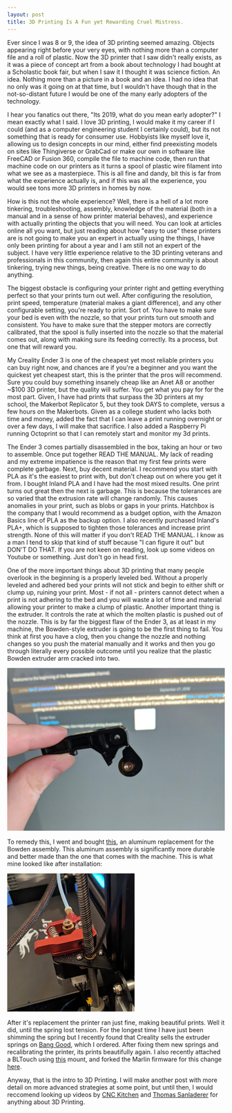```yaml
---
layout: post
title: 3D Printing Is A Fun yet Rewarding Cruel Mistress.
---
```


Ever since I was 8 or 9, the idea of 3D printing seemed amazing. Objects appearing right before your very eyes, with nothing more than a computer file and a roll of plastic. Now the 3D printer that I saw didn't really exists, as it was a piece of concept art from a book about technology I had bought at a Scholastic book fair, but when I saw it I thought it was science fiction. An idea. Nothing more than a picture in a book and an idea. I had no idea that no only was it going on at that time, but I wouldn't have though that in the not-so-distant future I would be one of the many early adopters of the technology.

I hear you fanatics out there, "Its 2019, what do you mean early adopter?" I mean exactly what I said. I love 3D printing, I would make it my career if I could (and as a computer engineering student I certainly could), but its not something that is ready for consumer use. Hobbyists like myself love it, allowing us to design concepts in our mind, either find preexisting models on sites like Thingiverse or GrabCad or make our own in software like FreeCAD or Fusion 360, compile the file to machine code, then run that machine code on our printers as it turns a spool of plastic wire filament into what we see as a masterpiece. This is all fine and dandy, bit this is far from what the experience actually is, and if this was all the experience, you would see tons more 3D printers in homes by now.

How is this not the whole experience? Well, there is a hell of a lot more tinkering, troubleshooting, assembly, knowledge of the material (both in a manual and in a sense of how printer material behaves), and experience with actually printing the objects that you will need. You can look at articles online all you want, but just reading about how "easy to use" these printers are is not going to make you an expert in actually using the things, I have only been printing for about a year and I am still not an expert of the subject. I have very little experience relative to the 3D printing veterans and professionals in this community, then again this entire community is about tinkering, trying new things, being creative. There is no one way to do anything.

The biggest obstacle is configuring your printer right and getting everything perfect so that your prints turn out well. After configuring the resolution, print speed, temperature (material makes a giant difference), and any other configurable setting, you're ready to print. Sort of. You have to make sure your bed is even with the nozzle, so that your prints turn out smooth and consistent. You have to make sure that the stepper motors are correctly calibrated, that the spool is fully inserted into the nozzle so that the material comes out, along with making sure its feeding correctly. Its a process, but one that will reward you.

My Creality Ender 3 is one of the cheapest yet most reliable printers you can buy right now, and chances are if you're a beginner and you want the quickest yet cheapest start, this is the printer that the pros will recommend. Sure you could buy something insanely cheap like an Anet A8 or another ~$100 3D printer, but the quality will suffer. You get what you pay for for the most part. Given, I have had prints that surpass the 3D printers at my school, the Makerbot Replicator 5, but they took DAYS to complete, versus a few hours on the Makerbots. Given as a college student who lacks both time and money, added the fact that I can leave a print running overnight or over a few days, I will make that sacrifice. I also added a Raspberry Pi running Octoprint so that I can remotely start and monitor my 3d prints.

The Ender 3 comes partially disassembled in the box, taking an hour or two to assemble. Once put together READ THE MANUAL. My lack of reading and my extreme impatience is the reason that my first few prints were complete garbage. Next, buy decent material. I recommend you start with PLA as it's the easiest to print with, but don't cheap out on where you get it from. I bought Inland PLA and I have had the most mixed results. One print turns out great then the next is garbage. This is because the tolerances are so varied that the extrusion rate will change randomly. This causes anomalies in your print, such as blobs or gaps in your prints. Hatchbox is the company that I would recommend as a budget option, with the Amazon Basics line of PLA as the backup option. I also recently purchased Inland's PLA+, which is supposed to tighten those tolerances and increase print strength. None of this will matter if you don't READ THE MANUAL. I know as a man I tend to skip that kind of stuff because "I can figure it out" but DON'T DO THAT. If you are not keen on reading, look up some videos on Youtube or something. Just don't go in head first.

One of the more important things about 3D printing that many people overlook in the beginning is a properly leveled bed. Without a properly leveled and adhered bed your prints will not stick and begin to either shift or clump up, ruining your print. Most - if not all - printers cannot detect when a print is not adhering to the bed and you will waste a lot of time and material allowing your printer to make a clump of plastic. Another important thing is the extruder. It controls the rate at which the molten plastic is pushed out of the nozzle. This is by far the biggest flaw of the Ender 3, as at least in my machine, the Bowden-style extruder is going to be the first thing to fail. You think at first you have a clog, then you change the nozzle and nothing changes so you push the material manually and it works and then you go through literally every possible outcome until you realize that the plastic Bowden extruder arm cracked into two.

![bowdencraft](https://github.com/chand1012/chand1012.github.io/blob/master/images/bowdencrack.jpg?raw=true”)

To remedy this, I went and bought [this](https://www.amazon.com/gp/product/B079JZ374W/ref=oh_aui_search_asin_title?ie=UTF8&psc=1), an aluminum replacement for the Bowden assembly. This aluminum assembly is significantly more durable and better made than the one that comes with the machine. This is what mine looked like after installation:

![metalbowden](https://github.com/chand1012/chand1012.github.io/blob/master/images/metalbowden.jpg?raw=true)

After it's replacement the printer ran just fine, making beautiful prints. Well it did, until the spring lost tension. For the longest time I have just been shimming the spring but I recently found that Creality sells the extruder springs on [Bang Good](https://www.banggood.com/10pcspack-Creality-3D-Extruder-Spring-For-Ender-3-Ender-5-CR-10-CR-10S-PRO-CR-X-3D-Printer-p-1452233.html?rmmds=search&cur_warehouse=CN), which I ordered. After fixing them new springs and recalibrating the printer, its prints beautifully again. I also recently attached a BLTouch using [this]() mount, and forked the Marlin firmware for this change [here](https://github.com/chand1012/Marlin-Ender3-BLTOUCHv3/).

Anyway, that is the intro to 3D Printing. I will make another post with more detail on more advanced strategies at some point, but until then, I would reccomend looking up videos by [CNC Kitchen](https://www.youtube.com/channel/UCiczXOhGpvoQGhOL16EZiTg) and [Thomas Sanladerer](https://www.youtube.com/user/ThomasSanladerer) for anything about 3D Printing.

